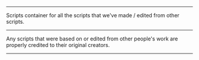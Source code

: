-------------------------------------------------------------------------------------------------------------------------------

Scripts container for all the scripts that we've made / edited from other scripts.

-------------------------------------------------------------------------------------------------------------------------------

Any scripts that were based on or edited from other people's work are properly credited to their original creators.

-------------------------------------------------------------------------------------------------------------------------------
